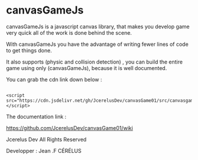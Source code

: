 # canvasGameJs

 canvasGameJs is a javascript canvas library,
 that makes you develop game very quick all of the work is done behind the scene. 

With canvasGameJs you have the advantage of writing fewer lines of code to get
things done.

It also supports (physic and collision detection) ,
you can build the entire game using only (canvasGameJs),
because it is well documented.



You can grab the cdn link down below :
<pre><code>
&lt;script src="https://cdn.jsdelivr.net/gh/JcerelusDev/canvasGame01/src/canvasgame.min.js"&gt;&lt;/script&gt;
</code></pre>
The documentation link :

https://github.com/JcerelusDev/canvasGame01/wiki



Jcerelus Dev All Rights Reserved 

Developper : Jean .F CÉRÉLUS
